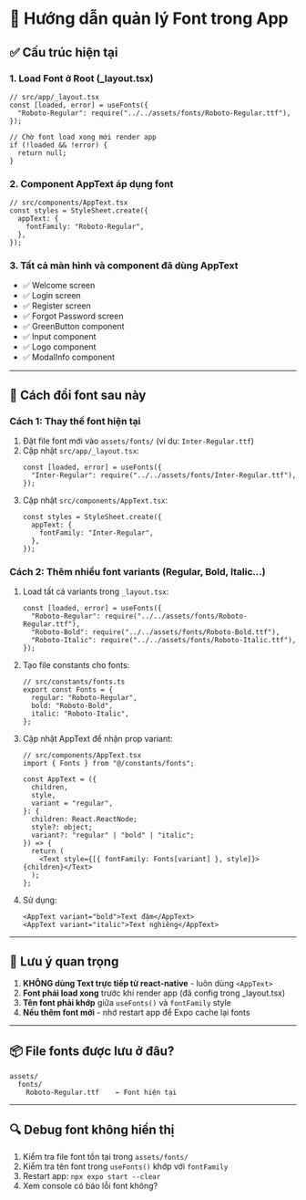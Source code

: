 # 📝 Hướng dẫn quản lý Font trong App

## ✅ Cấu trúc hiện tại

### 1. **Load Font ở Root (\_layout.tsx)**

```tsx
// src/app/_layout.tsx
const [loaded, error] = useFonts({
  "Roboto-Regular": require("../../assets/fonts/Roboto-Regular.ttf"),
});

// Chờ font load xong mới render app
if (!loaded && !error) {
  return null;
}
```

### 2. **Component AppText áp dụng font**

```tsx
// src/components/AppText.tsx
const styles = StyleSheet.create({
  appText: {
    fontFamily: "Roboto-Regular",
  },
});
```

### 3. **Tất cả màn hình và component đã dùng AppText**

- ✅ Welcome screen
- ✅ Login screen
- ✅ Register screen
- ✅ Forgot Password screen
- ✅ GreenButton component
- ✅ Input component
- ✅ Logo component
- ✅ ModalInfo component

---

## 🎨 Cách đổi font sau này

### **Cách 1: Thay thế font hiện tại**

1. Đặt file font mới vào `assets/fonts/` (ví dụ: `Inter-Regular.ttf`)
2. Cập nhật `src/app/_layout.tsx`:
   ```tsx
   const [loaded, error] = useFonts({
     "Inter-Regular": require("../../assets/fonts/Inter-Regular.ttf"),
   });
   ```
3. Cập nhật `src/components/AppText.tsx`:
   ```tsx
   const styles = StyleSheet.create({
     appText: {
       fontFamily: "Inter-Regular",
     },
   });
   ```

### **Cách 2: Thêm nhiều font variants (Regular, Bold, Italic...)**

1. Load tất cả variants trong `_layout.tsx`:

   ```tsx
   const [loaded, error] = useFonts({
     "Roboto-Regular": require("../../assets/fonts/Roboto-Regular.ttf"),
     "Roboto-Bold": require("../../assets/fonts/Roboto-Bold.ttf"),
     "Roboto-Italic": require("../../assets/fonts/Roboto-Italic.ttf"),
   });
   ```

2. Tạo file constants cho fonts:

   ```tsx
   // src/constants/fonts.ts
   export const Fonts = {
     regular: "Roboto-Regular",
     bold: "Roboto-Bold",
     italic: "Roboto-Italic",
   };
   ```

3. Cập nhật AppText để nhận prop variant:

   ```tsx
   // src/components/AppText.tsx
   import { Fonts } from "@/constants/fonts";

   const AppText = ({
     children,
     style,
     variant = "regular",
   }: {
     children: React.ReactNode;
     style?: object;
     variant?: "regular" | "bold" | "italic";
   }) => {
     return (
       <Text style={[{ fontFamily: Fonts[variant] }, style]}>{children}</Text>
     );
   };
   ```

4. Sử dụng:
   ```tsx
   <AppText variant="bold">Text đậm</AppText>
   <AppText variant="italic">Text nghiêng</AppText>
   ```

---

## 🚨 Lưu ý quan trọng

1. **KHÔNG dùng Text trực tiếp từ react-native** - luôn dùng `<AppText>`
2. **Font phải load xong** trước khi render app (đã config trong \_layout.tsx)
3. **Tên font phải khớp** giữa `useFonts()` và `fontFamily` style
4. **Nếu thêm font mới** - nhớ restart app để Expo cache lại fonts

---

## 📦 File fonts được lưu ở đâu?

```
assets/
  fonts/
    Roboto-Regular.ttf    ← Font hiện tại
```

---

## 🔍 Debug font không hiển thị

1. Kiểm tra file font tồn tại trong `assets/fonts/`
2. Kiểm tra tên font trong `useFonts()` khớp với `fontFamily`
3. Restart app: `npx expo start --clear`
4. Xem console có báo lỗi font không?

